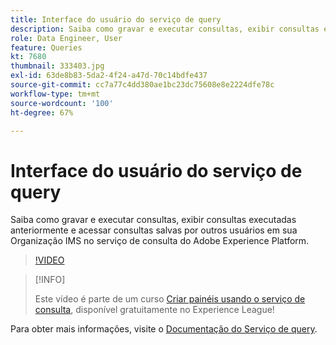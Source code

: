 ```yaml
---
title: Interface do usuário do serviço de query
description: Saiba como gravar e executar consultas, exibir consultas executadas anteriormente e acessar consultas salvas por outros usuários em sua Organização IMS no serviço de consulta do Adobe Experience Platform.
role: Data Engineer, User
feature: Queries
kt: 7680
thumbnail: 333403.jpg
exl-id: 63de8b83-5da2-4f24-a47d-70c14bdfe437
source-git-commit: cc7a77c4dd380ae1bc23dc75608e8e2224dfe78c
workflow-type: tm+mt
source-wordcount: '100'
ht-degree: 67%

---
```


# Interface do usuário do serviço de query

Saiba como gravar e executar consultas, exibir consultas executadas anteriormente e acessar consultas salvas por outros usuários em sua Organização IMS no serviço de consulta do Adobe Experience Platform.

>[!VIDEO](https://video.tv.adobe.com/v/333403?quality=12&learn=on)

>[!INFO]
>
> Este vídeo é parte de um curso [Criar painéis usando o serviço de consulta](https://experienceleague.adobe.com/?recommended=ExperiencePlatform-D-1-2021.1.qsvc.dash), disponível gratuitamente no Experience League!

Para obter mais informações, visite o [Documentação do Serviço de query](https://experienceleague.adobe.com/docs/experience-platform/query/home.html?lang=pt-BR).
